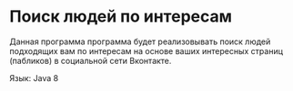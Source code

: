 Поиск людей по интересам
=====================

Данная программа программа будет реализовывать поиск людей
подходящих вам по интересам на основе ваших интересных
страниц (пабликов) в социальной сети Вконтакте.

Язык: Java 8